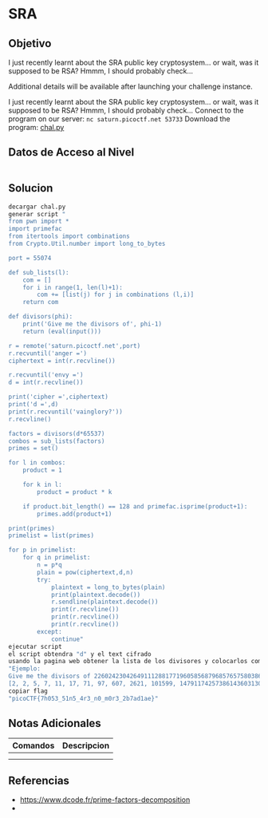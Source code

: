 # SRA
## Objetivo
I just recently learnt about the SRA public key cryptosystem... or wait, was it supposed to be RSA? Hmmm, I should probably check...

Additional details will be available after launching your challenge instance.

I just recently learnt about the SRA public key cryptosystem... or wait, was it supposed to be RSA? Hmmm, I should probably check... Connect to the program on our server: `nc saturn.picoctf.net 53733` Download the program: [chal.py](https://artifacts.picoctf.net/c/295/chal.py)
## Datos de Acceso al Nivel
```
```
## Solucion
```Bash
decargar chal.py
generar script "
from pwn import *
import primefac
from itertools import combinations
from Crypto.Util.number import long_to_bytes

port = 55074

def sub_lists(l):
	com = []
	for i in range(1, len(l)+1):
		com += [list(j) for j in combinations (l,i)]
	return com

def divisors(phi):
	print('Give me the divisors of', phi-1)
	return (eval(input()))

r = remote('saturn.picoctf.net',port)
r.recvuntil('anger =')
ciphertext = int(r.recvline())

r.recvuntil('envy =')
d = int(r.recvline())

print('cipher =',ciphertext)
print('d =',d)
print(r.recvuntil('vainglory?'))
r.recvline()

factors = divisors(d*65537)
combos = sub_lists(factors)
primes = set()

for l in combos:
	product = 1

	for k in l:
		product = product * k

	if product.bit_length() == 128 and primefac.isprime(product+1):
		primes.add(product+1)

print(primes)
primelist = list(primes)

for p in primelist:
	for q in primelist:
		n = p*q
		plain = pow(ciphertext,d,n)
		try:
			plaintext = long_to_bytes(plain)
			print(plaintext.decode())
			r.sendline(plaintext.decode())
			print(r.recvline())
			print(r.recvline())
			print(r.recvline())
		except:
			continue"
ejecutar script
el script obtendra "d" y el text cifrado
usando la pagina web obtener la lista de los divisores y colocarlos como una lista
"Ejemplo:
Give me the divisors of 2260242304264911128817719605856879685765758038614662549001567865785141475815435940
[2, 2, 5, 7, 11, 17, 71, 97, 607, 2621, 101599, 14791174257386143603130089229, 5243333419349167081604859791984407]"
copiar flag
"picoCTF{7h053_51n5_4r3_n0_m0r3_2b7ad1ae}"
```
## Notas Adicionales
|**Comandos**|**Descripcion**|
|--------|-------------|
|||
|||
## Referencias
* https://www.dcode.fr/prime-factors-decomposition
* 